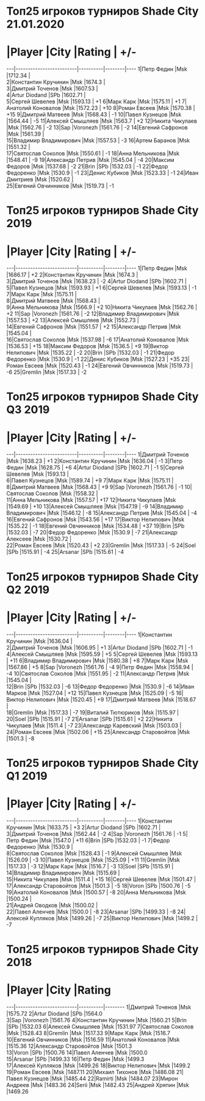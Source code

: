 Топ25 игроков турниров Shade City 21.01.2020
============================================
 # |Player                   |City      |Rating  | +/-
---|-------------------------|----------|--------|----
  1|Петр Федин               |Msk       |1712.34 |    
  2|Константин Кручинин      |Msk       |1674.3  |    
  3|Дмитрий Точенов          |Msk       |1607.53 |    
  4|Artur Diodand            |SPb       |1602.71 |    
  5|Сергей Шевелев           |Msk       |1593.13 |  +1
  6|Марк Карк                |Msk       |1575.11 |  +1
  7|Анатолий Коновалов       |Msk       |1572.23 | +10
  8|Роман Евсеев             |Msk       |1570.38 | +15
  9|Дмитрий Матвеев          |Msk       |1568.43 |  -1
 10|Павел Кузнецов           |Msk       |1564.44 |  -5
 11|Алексей Смышляев         |Msk       |1563.7  |  +2
 12|Никита Чикулаев          |Msk       |1562.76 |  -2
 13|Sap                      |Voronezh  |1561.76 |  -2
 14|Евгений Сафронов         |Msk       |1561.39 |    
 15|Владимир Владимирович    |Msk       |1557.53 |  -3
 16|Артем Баранов            |Msk       |1551.32 |    
 17|Святослав Соколов        |Msk       |1550.61 |  -1
 18|Анна Мельникова          |Msk       |1548.41 |  -9
 19|Александр Петрив         |Msk       |1545.04 |  -4
 20|Максим Федоров           |Msk       |1537.68 |  -2
 21|Brin                     |SPb       |1532.03 |  -1
 22|Федор Федоренко          |Msk       |1530.9  |  -1
 23|Денис Кубиков            |Msk       |1523.33 |  -1
 24|Иван Дмитриев            |Msk       |1520.62 |    
 25|Евгений Овчинников       |Msk       |1519.73 |  -1

Топ25 игроков турниров Shade City 2019
======================================
 # |Player                   |City      |Rating  | +/-
---|-------------------------|----------|--------|----
  1|Петр Федин               |Msk       |1686.17 |  +2
  2|Константин Кручинин      |Msk       |1674.3  |    
  3|Дмитрий Точенов          |Msk       |1638.23 |  -2
  4|Artur Diodand            |SPb       |1602.71 |    
  5|Павел Кузнецов           |Msk       |1593.93 |  +1
  6|Сергей Шевелев           |Msk       |1593.13 |  -1
  7|Марк Карк                |Msk       |1575.11 |    
  8|Дмитрий Матвеев          |Msk       |1568.43 |    
  9|Анна Мельникова          |Msk       |1566.9  |  +2
 10|Никита Чикулаев          |Msk       |1562.76 |  +2
 11|Sap                      |Voronezh  |1561.76 |  -2
 12|Владимир Владимирович    |Msk       |1557.53 |  +2
 13|Алексей Смышляев         |Msk       |1552.73 |    
 14|Евгений Сафронов         |Msk       |1551.57 |  +2
 15|Александр Петрив         |Msk       |1545.04 |    
 16|Святослав Соколов        |Msk       |1537.98 |  -6
 17|Анатолий Коновалов       |Msk       |1536.53 | +15
 18|Максим Федоров           |Msk       |1536.5  |  +9
 19|Виктор Нелипович         |Msk       |1535.22 |  -2
 20|Brin                     |SPb       |1532.03 |  -1
 21|Федор Федоренко          |Msk       |1530.9  |  -1
 22|Денис Кубиков            |Msk       |1527.23 | +35
 23|Роман Евсеев             |Msk       |1520.43 |  -1
 24|Евгений Овчинников       |Msk       |1519.73 |  -6
 25|Gremlin                  |Msk       |1517.33 |  -2

Топ25 игроков турниров Shade City Q3 2019
=========================================
 # |Player                   |City      |Rating  | +/-
---|-------------------------|----------|--------|----
  1|Дмитрий Точенов          |Msk       |1638.23 |  +1
  2|Константин Кручинин      |Msk       |1636.04 |  -1
  3|Петр Федин               |Msk       |1628.75 |  +6
  4|Artur Diodand            |SPb       |1602.71 |  -1
  5|Сергей Шевелев           |Msk       |1593.13 |    
  6|Павел Кузнецов           |Msk       |1589.74 |  +9
  7|Марк Карк                |Msk       |1575.11 |    
  8|Дмитрий Матвеев          |Msk       |1568.43 |  +9
  9|Sap                      |Voronezh  |1561.76 |  -1
 10|Святослав Соколов        |Msk       |1558.32 |    
 11|Анна Мельникова          |Msk       |1557.57 | +17
 12|Никита Чикулаев          |Msk       |1549.69 | +10
 13|Алексей Смышляев         |Msk       |1547.19 |  -9
 14|Владимир Владимирович    |Msk       |1546.12 |  -8
 15|Александр Петрив         |Msk       |1545.04 |  -4
 16|Евгений Сафронов         |Msk       |1543.56 | +17
 17|Виктор Нелипович         |Msk       |1535.22 |  -1
 18|Евгений Овчинников       |Msk       |1534.48 | +37
 19|Brin                     |SPb       |1532.03 |  -7
 20|Федор Федоренко          |Msk       |1530.9  |  -7
 21|Александр Алексеев       |Msk       |1530.72 |    
 22|Роман Евсеев             |Msk       |1520.43 |  +2
 23|Gremlin                  |Msk       |1517.33 |  -5
 24|Soel                     |SPb       |1515.91 |  -4
 25|Arsanar                  |SPb       |1515.61 |  -4

Топ25 игроков турниров Shade City Q2 2019
=========================================
 # |Player                   |City      |Rating  | +/-
---|-------------------------|----------|--------|----
  1|Константин Кручинин      |Msk       |1636.04 |    
  2|Дмитрий Точенов          |Msk       |1606.95 |  +1
  3|Artur Diodand            |SPb       |1602.71 |  -1
  4|Алексей Смышляев         |Msk       |1595.59 |  +5
  5|Сергей Шевелев           |Msk       |1593.13 | +11
  6|Владимир Владимирович    |Msk       |1580.38 |  +8
  7|Марк Карк                |Msk       |1567.86 |  +5
  8|Sap                      |Voronezh  |1561.76 |  -4
  9|Петр Федин               |Msk       |1558.94 |  -4
 10|Святослав Соколов        |Msk       |1551.95 |  -2
 11|Александр Петрив         |Msk       |1545.04 |    
 12|Brin                     |SPb       |1532.03 |  -6
 13|Федор Федоренко          |Msk       |1530.9  |  -6
 14|Иван Марков              |Msk       |1527.04 | +12
 15|Павел Кузнецов           |Msk       |1525.09 |  -5
 16|Виктор Нелипович         |Msk       |1520.45 |  +9
 17|Дмитрий Матвеев          |Msk       |1518.67 |    
 18|Gremlin                  |Msk       |1517.33 |  -7
 19|Виталий Тютюриков        |Msk       |1515.97 |    
 20|Soel                     |SPb       |1515.91 |  -7
 21|Arsanar                  |SPb       |1515.61 |  +2
 22|Никита Чикулаев          |Msk       |1511.4  |  -7
 23|Александр Каревский      |Msk       |1503.03 |    
 24|Роман Евсеев             |Msk       |1502.06 | +15
 25|Александр Старовойтов    |Msk       |1501.3  |  -8

Топ25 игроков турниров Shade City Q1 2019
=========================================
 # |Player                   |City      |Rating  | +/-
---|-------------------------|----------|--------|----
  1|Константин Кручинин      |Msk       |1633.75 |  +3
  2|Artur Diodand            |SPb       |1602.71 |    
  3|Дмитрий Точенов          |Msk       |1562.44 |  -2
  4|Sap                      |Voronezh  |1561.76 |  -1
  5|Петр Федин               |Msk       |1547.0  | +11
  6|Brin                     |SPb       |1532.03 |  -1
  7|Федор Федоренко          |Msk       |1530.9  |    
  8|Святослав Соколов        |Msk       |1528.43 |  -1
  9|Алексей Смышляев         |Msk       |1526.09 |  -3
 10|Павел Кузнецов           |Msk       |1525.09 | +11
 11|Gremlin                  |Msk       |1517.33 |  -3
 12|Марк Карк                |Msk       |1516.7  |  -3
 13|Soel                     |SPb       |1515.91 |    
 14|Владимир Владимирович    |Msk       |1515.69 |    
 15|Никита Чикулаев          |Msk       |1511.4  | +15
 16|Сергей Шевелев           |Msk       |1501.47 |    
 17|Александр Старовойтов    |Msk       |1501.3  |  -5
 18|Voron                    |SPb       |1500.76 |  -5
 19|Анатолий Коновалов       |Msk       |1500.57 |  -8
 20|Анна Мельникова          |Msk       |1500.24 |    
 21|Андрей Оводков           |Msk       |1500.02 |    
 22|Павел Аленчев            |Msk       |1500.0  |  -8
 23|Arsanar                  |SPb       |1499.33 |  -8
 24|Алексей Купляков         |Msk       |1499.26 |  -7
 25|Виктор Нелипович         |Msk       |1499.2  |  -7

Топ25 игроков турниров Shade City 2018
======================================
 # |Player                   |City      |Rating  
---|-------------------------|----------|--------
  1|Дмитрий Точенов          |Msk       |1575.72 
  2|Artur Diodand            |SPb       |1564.0  
  3|Sap                      |Voronezh  |1561.76 
  4|Константин Кручинин      |Msk       |1560.21 
  5|Brin                     |SPb       |1532.03 
  6|Алексей Смышляев         |Msk       |1531.97 
  7|Святослав Соколов        |Msk       |1528.43 
  8|Gremlin                  |Msk       |1517.33 
  9|Марк Карк                |Msk       |1516.7  
 10|Евгений Овчинников       |Msk       |1516.59 
 11|Анатолий Коновалов       |Msk       |1515.36 
 12|Александр Старовойтов    |Msk       |1501.3  
 13|Voron                    |SPb       |1500.76 
 14|Павел Аленчев            |Msk       |1500.0  
 15|Arsanar                  |SPb       |1499.33 
 16|Петр Федин               |Msk       |1499.3  
 17|Алексей Купляков         |Msk       |1499.26 
 18|Виктор Нелипович         |Msk       |1499.2  
 19|Роман Евсеев             |Msk       |1487.11 
 20|Михаил Тихонов           |Msk       |1486.08 
 21|Павел Кузнецов           |Msk       |1485.44 
 22|Ramirti                  |Msk       |1484.07 
 23|Мирон Андреев            |Msk       |1483.36 
 24|Serii                    |Msk       |1482.43 
 25|Андрей Хряпин            |Msk       |1469.26 

